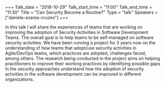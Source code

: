 +++
Talk_date = "2018-10-29"
Talk_start_time = "11:00"
Talk_end_time = "11:30"
Title = "Can Security Become a Routine?"
Type = "talk"
Speakers = ["daniela-soares-cruzes"]
+++

In this talk I will share the experiences of teams that are working on improving the adoption of Security Activities in Software Development Teams. The overall goal is to help teams to be self-managed on software security activities. We have been running a project for 3 years now on the understanding of how teams that adopt/use security activities in Agile/DevOps teams, which practices are adopted, challenges faced, among others. The research being conducted in the project aims on helping practitioners to improve their working practices by identifying possible gaps in the security approaches understand how the adoption of security activities in the software development can be improved in different organizations.


